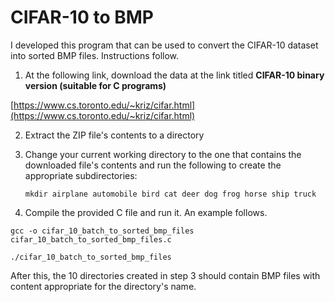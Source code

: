 # CIFAR-10 to BMP

I developed this program that can be used to convert the CIFAR-10 dataset into sorted BMP files.
Instructions follow.

1. At the following link, download the data at the link titled **CIFAR-10 binary version (suitable for C programs)**

  [https://www.cs.toronto.edu/~kriz/cifar.html](https://www.cs.toronto.edu/~kriz/cifar.html)

2. Extract the ZIP file's contents to a directory

3. Change your current working directory to the one that contains the downloaded file's contents and run the following to create the appropriate subdirectories:

   `mkdir airplane automobile bird cat deer dog frog horse ship truck`

4. Compile the provided C file and run it. An example follows.

  `gcc -o cifar_10_batch_to_sorted_bmp_files cifar_10_batch_to_sorted_bmp_files.c`
  
  `./cifar_10_batch_to_sorted_bmp_files`

After this, the 10 directories created in step 3 should contain BMP files with content appropriate for the directory's name.
